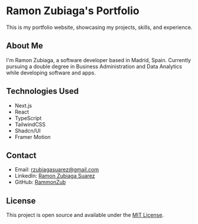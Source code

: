 # Ramon Zubiaga's Portfolio

This is my  portfolio website, showcasing my projects, skills, and experience.

## About Me

I'm Ramon Zubiaga, a software developer based in Madrid, Spain. Currently pursuing a double degree in Business Administration and Data Analytics while developing software and apps.

## Technologies Used

- Next.js
- React
- TypeScript
- TailwindCSS
- Shadcn/UI
- Framer Motion

## Contact

- Email: rzubiagasuarez@gmail.com
- LinkedIn: [Ramon Zubiaga Suarez](https://www.linkedin.com/in/ramon-zubiaga-suarez-01344b227/)
- GitHub: [RammonZub](https://github.com/RammonZub)

## License

This project is open source and available under the [MIT License](LICENSE).
